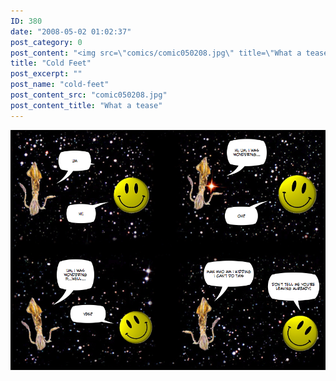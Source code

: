 ```yaml
---
ID: 380
date: "2008-05-02 01:02:37"
post_category: 0
post_content: "<img src=\"comics/comic050208.jpg\" title=\"What a tease\" />"
title: "Cold Feet"
post_excerpt: ""
post_name: "cold-feet"
post_content_src: "comic050208.jpg"
post_content_title: "What a tease"
---
```



[![What a tease](/comics-hi-res/comic050208.jpg)](/comics-hi-res/comic050208.jpg)
